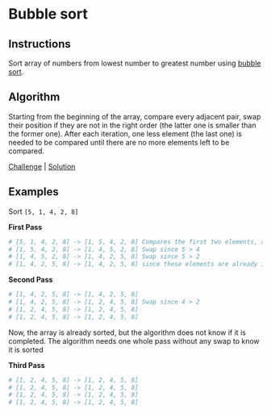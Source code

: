 # Bubble sort

## Instructions

Sort array of numbers from lowest number to greatest number using
[bubble sort](https://en.wikipedia.org/wiki/Bubble_sort).

## Algorithm

Starting from the beginning of the array, compare every adjacent pair, swap their position if they are not in the right
order (the latter one is smaller than the former one). After each iteration, one less element (the last one)
is needed to be compared until there are no more elements left to be compared.

[Challenge](challenge_spec.rb) | [Solution](solution.rb)

## Examples

Sort `[5, 1, 4, 2, 8]`

**First Pass**
 ```ruby
# [5, 1, 4, 2, 8] -> [1, 5, 4, 2, 8] Compares the first two elements, and swap since 5 > 1
# [1, 5, 4, 2, 8] -> [1, 4, 5, 2, 8] Swap since 5 > 4 
# [1, 4, 5, 2, 8] -> [1, 4, 2, 5, 8] Swap since 5 > 2 
# [1, 4, 2, 5, 8] -> [1, 4, 2, 5, 8] since these elements are already in order (8 > 5), algorithm does not swap them
```

**Second Pass**
```ruby
# [1, 4, 2, 5, 8] -> [1, 4, 2, 5, 8] 
# [1, 4, 2, 5, 8] -> [1, 2, 4, 5, 8] Swap since 4 > 2 
# [1, 2, 4, 5, 8] -> [1, 2, 4, 5, 8] 
# [1, 2, 4, 5, 8] -> [1, 2, 4, 5, 8]
```

Now, the array is already sorted, but the algorithm does not know if it is completed. The algorithm needs one whole pass
without any swap to know it is sorted

**Third Pass**
```ruby
# [1, 2, 4, 5, 8] -> [1, 2, 4, 5, 8] 
# [1, 2, 4, 5, 8] -> [1, 2, 4, 5, 8] 
# [1, 2, 4, 5, 8] -> [1, 2, 4, 5, 8] 
# [1, 2, 4, 5, 8] -> [1, 2, 4, 5, 8]
```